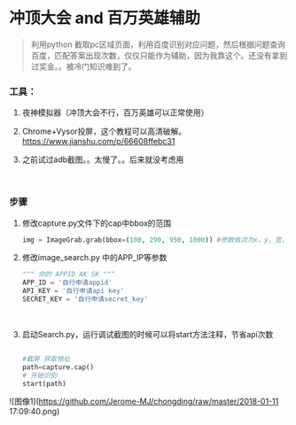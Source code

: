 # 冲顶大会 and 百万英雄辅助

> 利用python 截取pc区域页面，利用百度识别对应问题，然后根据问题查询百度，匹配答案出现次数，仅仅只能作为辅助，因为我靠这个。还没有拿到过奖金。。被冷门知识难到了。



### 工具：

1. 夜神模拟器（冲顶大会不行，百万英雄可以正常使用）

2. Chrome+Vysor投屏，这个教程可以高清破解。https://www.jianshu.com/p/66608ffebc31

3. 之前试过adb截图。。太慢了。。后来就没考虑用

   ​

### 步骤

1. 修改capture.py文件下的cap中bbox的范围

   ```python
   img = ImageGrab.grab(bbox=(100, 290, 950, 1000)) #参数依次为x，y，宽，高，一般把视频放在左边顶上容易调整
   ```

2. 修改image_search.py 中的APP_IP等参数

   ```python
   """ 你的 APPID AK SK """
   APP_ID = '自行申请appid'
   API_KEY = '自行申请api key'
   SECRET_KEY = '自行申请secret_key'
   ```

   ​

3. 启动Search.py，运行调试截图的时候可以将start方法注释，节省api次数

   ```python

   #截屏 获取地址
   path=capture.cap()
   # 开始识别
   start(path)
   ```

![图像1](https://github.com/Jerome-MJ/chongding/raw/master/2018-01-11 17:09:40.png)
